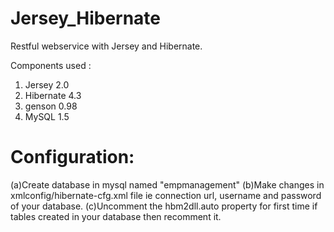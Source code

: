 Jersey_Hibernate
================

Restful webservice with Jersey and Hibernate.

Components used :

1. Jersey 2.0
2. Hibernate 4.3
3. genson 0.98
4. MySQL 1.5

Configuration:
==============

(a)Create database in mysql named "empmanagement"
(b)Make changes in xmlconfig/hibernate-cfg.xml file
   ie connection url, username and password of your database.
(c)Uncomment the hbm2dll.auto property for first time
   if tables created in your database then recomment it.

 

